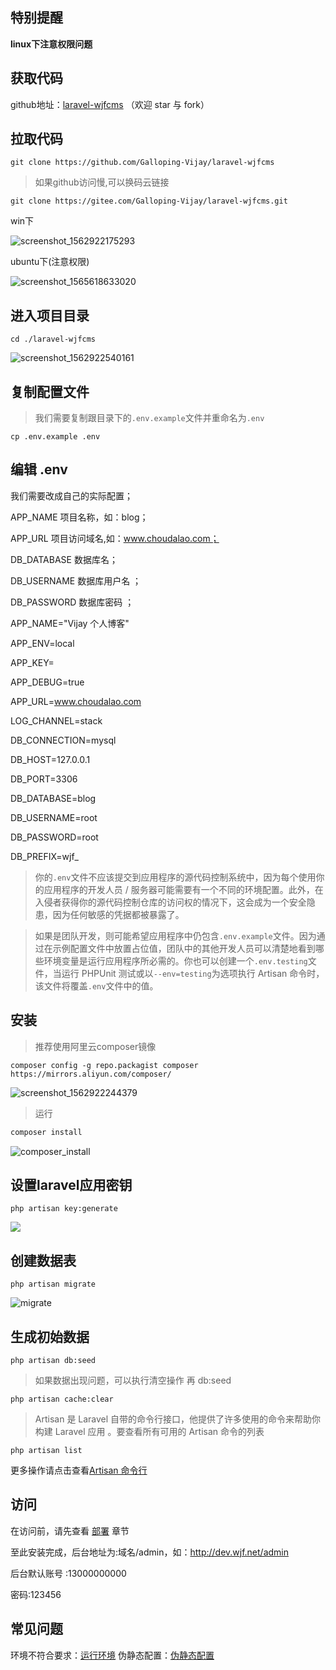 ## 特别提醒

**linux下注意权限问题**

## 获取代码

github地址：[laravel-wjfcms](https://github.com/Galloping-Vijay/laravel-wjfcms) （欢迎 star 与 fork）

## 拉取代码

~~~shell
git clone https://github.com/Galloping-Vijay/laravel-wjfcms
~~~

> 如果github访问慢,可以换码云链接 

~~~shell
git clone https://gitee.com/Galloping-Vijay/laravel-wjfcms.git
~~~

win下

![screenshot_1562922175293](./images/screenshot_1562922175293.png)

ubuntu下(注意权限)

![screenshot_1565618633020](./images/screenshot_1565618633020.png)

## 进入项目目录

~~~shell
cd ./laravel-wjfcms
~~~

![screenshot_1562922540161](./images/screenshot_1562922540161.png)

## 复制配置文件

> 我们需要复制跟目录下的`.env.example`文件并重命名为`.env`

~~~shell
cp .env.example .env
~~~

## 编辑 .env

我们需要改成自己的实际配置；  

APP_NAME 项目名称，如：blog；  

APP_URL 项目访问域名,如：www.choudalao.com；  

DB_DATABASE 数据库名；  

DB_USERNAME 数据库用户名 ；  

DB_PASSWORD 数据库密码 ；

APP_NAME="Vijay 个人博客"

APP_ENV=local

APP_KEY=

APP_DEBUG=true

APP_URL=www.choudalao.com

 

LOG_CHANNEL=stack

 

DB_CONNECTION=mysql

DB_HOST=127.0.0.1

DB_PORT=3306

DB_DATABASE=blog

DB_USERNAME=root

DB_PASSWORD=root

DB_PREFIX=wjf_



> 你的`.env`文件不应该提交到应用程序的源代码控制系统中，因为每个使用你的应用程序的开发人员 / 服务器可能需要有一个不同的环境配置。此外，在入侵者获得你的源代码控制仓库的访问权的情况下，这会成为一个安全隐患，因为任何敏感的凭据都被暴露了。

> 如果是团队开发，则可能希望应用程序中仍包含`.env.example`文件。因为通过在示例配置文件中放置占位值，团队中的其他开发人员可以清楚地看到哪些环境变量是运行应用程序所必需的。你也可以创建一个`.env.testing`文件，当运行 PHPUnit 测试或以`--env=testing`为选项执行 Artisan 命令时，该文件将覆盖`.env`文件中的值。

## 安装

> 推荐使用阿里云composer镜像

```shell
composer config -g repo.packagist composer https://mirrors.aliyun.com/composer/
```

![screenshot_1562922244379](./images/screenshot_1562922244379.png)

> 运行

~~~powershell
composer install 
~~~

![composer_install](./images/composer_install.png)

## 设置laravel应用密钥

~~~shell
php artisan key:generate
~~~

![](./images/generate.png)

## 创建数据表

~~~shell
php artisan migrate
~~~

![migrate](./images/migrate.png)

## 生成初始数据

~~~shell
php artisan db:seed
~~~

> 如果数据出现问题，可以执行清空操作 再 db:seed

~~~
php artisan cache:clear
~~~

> Artisan 是 Laravel 自带的命令行接口，他提供了许多使用的命令来帮助你构建 Laravel 应用 。要查看所有可用的 Artisan 命令的列表

```shell
php artisan list
```

更多操作请点击查看[Artisan 命令行](https://learnku.com/docs/laravel/5.8/artisan/3913)

## 访问
在访问前，请先查看 [部署](dispose.md) 章节

至此安装完成，后台地址为:域名/admin，如：http://dev.wjf.net/admin

后台默认账号 :13000000000

密码:123456

## 常见问题
环境不符合要求：[运行环境](https://www.choudalao.com/static/docs/_book/development.html)
伪静态配置：[伪静态配置](https://www.choudalao.com/static/docs/_book/dispose.html)

